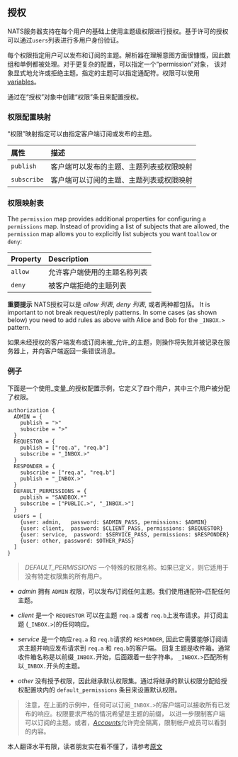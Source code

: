 ## 授权

NATS服务器支持在每个用户的基础上使用主题级权限进行授权。基于许可的授权可以通过`users`列表进行多用户身份验证。

每个权限指定用户可以发布和订阅的主题。解析器在理解意图方面很慷慨，因此数组和单例都被处理。对于更复杂的配置，可以指定一个“permission”对象，
该对象显式地允许或拒绝主题。指定的主题可以指定通配符。权限可以使用[variables](configuration.md#variables)。

通过在“授权”对象中创建“权限”条目来配置授权。

### 权限配置映射

“权限”映射指定可以由指定客户端订阅或发布的主题。

| 属性 | 描述 |
| :------  | :---- |
| `publish` | 客户端可以发布的主题、主题列表或权限映射 |
| `subscribe` | 客户端可以订阅的主题、主题列表或权限映射 |

### 权限映射表

The `permission` map provides additional properties for configuring a `permissions` map. 
Instead of providing a list of subjects that are allowed,
 the `permission` map allows you to explicitly list subjects you want to`allow` or `deny`:

| Property | Description |
| :------  | :---- |
| `allow` | 允许客户端使用的主题名称列表 |
| `deny` | 被客户端拒绝的主题列表 |



**重要提示** NATS授权可以是 _allow 列表_, _deny 列表_, 或者两种都包括。
 It is important to not break request/reply patterns. In some cases (as shown below) you need to add rules as above with Alice and Bob for the `_INBOX.>` pattern. 
 
 如果未经授权的客户端发布或订阅未被_允许_的主题，则操作将失败并被记录在服务器上，并向客户端返回一条错误消息。

### 例子

下面是一个使用_变量_的授权配置示例，它定义了四个用户，其中三个用户被分配了权限。

```ascii
authorization {
  ADMIN = {
    publish = ">"
    subscribe = ">"
  }
  REQUESTOR = {
    publish = ["req.a", "req.b"]
    subscribe = "_INBOX.>"
  }
  RESPONDER = {
    subscribe = ["req.a", "req.b"]
    publish = "_INBOX.>"
  }
  DEFAULT_PERMISSIONS = {
    publish = "SANDBOX.*"
    subscribe = ["PUBLIC.>", "_INBOX.>"]
  }
  users = [
    {user: admin,   password: $ADMIN_PASS, permissions: $ADMIN}
    {user: client,  password: $CLIENT_PASS, permissions: $REQUESTOR}
    {user: service,  password: $SERVICE_PASS, permissions: $RESPONDER}
    {user: other, password: $OTHER_PASS}
  ]
}
```

> *DEFAULT_PERMISSIONS* 一个特殊的权限名称。如果已定义，则它适用于没有特定权限集的所有用户。

- _admin_ 拥有 `ADMIN` 权限，可以发布/订阅任何主题。我们使用通配符`>`匹配任何主题。

- _client_ 是一个 `REQUESTOR` 可以在主题 `req.a` 或者 `req.b`上发布请求。并订阅主题 (`_INBOX.>`)的任何响应。

- _service_ 是一个响应`req.a` 和 `req.b`请求的 `RESPONDER`, 因此它需要能够订阅请求主题并响应发布请求到 `req.a` 和 `req.b`的客户端。
回复主题是收件箱。通常收件箱名称是以前缀`_INBOX.`开始，后面跟着一些字符串。  `_INBOX.>`匹配所有以`_INBOX.`开头的主题。


- _other_ 没有授予权限，因此继承默认权限集。通过将继承的默认权限分配给授权配置块内的 `default_permissions` 条目来设置默认权限。

> 注意，在上面的示例中，任何可以订阅`_INBOX.>`的客户端可以接收所有已发布的响应。权限要求严格的情况希望是主题的前缀，
以进一步限制客户端可以订阅的主题。或者，[_Accounts_](accounts.md)允许完全隔离，限制帐户成员可以看到的内容。

本人翻译水平有限，读者朋友实在看不懂了，请参考[原文](https://github.com/nats-io/docs/blob/master/nats_server/authorization.md)
